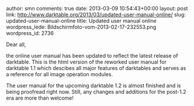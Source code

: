 author: smn
comments: true
date: 2013-03-09 10:54:43+00:00
layout: post
link: http://www.darktable.org/2013/03/updated-user-manual-online/
slug: updated-user-manual-online
title: Updated user manual online
wordpress_lede: Bildschirmfoto-vom-2013-02-17-232553.png
wordpress_id: 2736

Dear all,

the online user manual has been updated to reflect the latest release of darktable. This is the html version of the reworked user manual for darktable 1.1 which descibes all major features of darktables and serves as a reference for all image operation modules.

The user manual for the upcoming darktable 1.2 is almost finished and is being proofread right now. Still, any changes and additions for the post-1.2 era are more than welcome!
